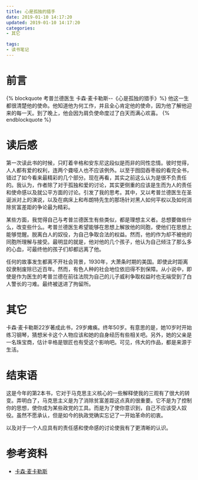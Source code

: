 ```yaml
---
title: 心是孤独的猎手
date: 2019-01-10 14:17:20
updated: 2019-01-10 14:17:20
categories:
- 其它

tags:
- 读书笔记
---
```

# 前言
{% blockquote 考普兰德医生 卡森·麦卡勒斯--《心是孤独的猎手》%}
他这一生都很清楚他的使命。他知道他为何工作，并且全心肯定他的使命，因为他了解他迎来的每一天。到了晚上，他会因为肩负使命度过了白天而满心欢喜。
{% endblockquote %}

<!-- more -->
# 读后感
第一次读此书的时候，只盯着辛格和安东尼这段似是而非的同性恋情。彼时觉得，人人都有爱的权利，连两个聋哑人也不应该例外。以至于囫囵吞枣般的看完全书，错过了如今看来最精彩的几个部分。现在再看，其实之前这么认为是很不负责任的。我认为，作者除了对于孤独和爱的讨论，其实更侧重的应该是生而为人的责任和使命感以及就公平方面的讨论。引发了我的思考。其中，又以考普兰德医生在圣诞派对上的演说，以及在病床上和布朗特先生的那场针对黑人如何平权以及如何消除贫富差距的争论最为精彩。

某些方面，我觉得自己与考普兰德医生有些类似，都是理想主义者。总想要做些什么，改变些什么。考普兰德医生希望能够在思想上解放他的同胞，使他们在思想上能够觉醒。脱离白人的奴役，为自己争取合法的权益。然而，他的作为却不被他的同胞所理解与接受。最明显的就是，他对他的几个孩子，他认为自己倾注了那么多的心血，可最终他的孩子们却都远离了他。

任何的故事发生都离不开社会背景，1930年，大萧条时期的美国。即使此时距离奴隶制废除已近百年。然而，有色人种的社会地位依旧得不到保障。从小说中，即使是作为医生的考普兰德在前往法院为自己的儿子威利争取权益时也无端受到了白人警长的刁难。最终被送进了拘留所。

# 其它
卡森·麦卡勒斯22岁著成此书，29岁瘫痪。终年50岁。有意思的是，她10岁时开始练习钢琴，猜想米卡这个人物应该和她的自身经历有些相关吧。另外，她的父亲是一名珠宝商，估计辛格是银匠也有受这个影响吧。可见，伟大的作品，都是来源于生活。

# 结束语
这是今年的第2本书，它对于马克思主义核心的一些解释使我的三观有了很大的转变。弄明白了，马克思主义是为了消除贫富差距这点真的很重要。它不是为了控制你的思想，使你成为某些政党的工具。而是为了使你意识到，自己不应该受人奴役。虽然不愿承认，但是如今的执政党确实忘记了一开始革命的初衷。

以及对于一个人应具有的责任感和使命感的讨论使我有了更清晰的认识。

# 参考资料
- [卡森·麦卡勒斯](https://zh.wikipedia.org/zh-hans/%E5%8D%A1%E6%A3%AE%C2%B7%E9%BA%A6%E5%8D%A1%E5%8B%92%E6%96%AF)